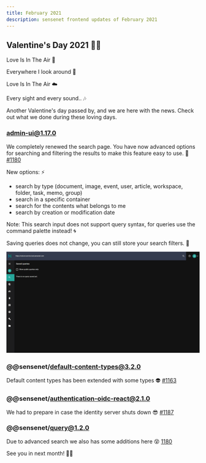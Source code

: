 ```yaml
---
title: February 2021
description: sensenet frontend updates of February 2021
---
```


## Valentine's Day 2021 💖💘

Love Is In The Air 🎵 

Everywhere I look around 💏

Love Is In The Air ☁️ 

Every sight and every sound.. 🎶


Another Valentine's day passed by, and we are here with the news. 
Check out what we done during these loving days. 


### admin-ui@1.17.0

We completely renewed the search page. You have now advanced options for searching and filtering  the results to make this feature easy to use. 💬 [#1180](https://github.com/SenseNet/sn-client/pull/1180)

New options:  ⚡
- search by type (document, image, event, user, article, workspace, folder, task, memo, group)
- search in a specific container
- search for the contents what belongs to me
- search by creation or modification date

Note: This search input does not support query syntax, for queries use the command palette instead! 🌀

Saving queries does not change, you can still store your search filters. 💾

![Advanced search](/img/advanced_search.gif "Advanced search")

### @@sensenet/default-content-types@3.2.0

Default content types has been extended with some types 👽 [#1163](https://github.com/SenseNet/sn-client/pull/1163)

### @@sensenet/authentication-oidc-react@2.1.0

We had to prepare in case the identity server shuts down 😎  [#1187](https://github.com/SenseNet/sn-client/pull/1187)

### @@sensenet/query@1.2.0

Due to advanced search we also has some additions here 😵 [1180](https://github.com/SenseNet/sn-client/pull/1180)

See you in next month! 🙋👋
